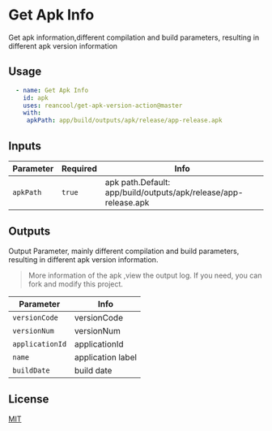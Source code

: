 # Get Apk Info

 Get apk information,different compilation and build parameters, resulting in different apk version information


## Usage


```yaml
  - name: Get Apk Info
    id: apk
    uses: reancool/get-apk-version-action@master
    with:
     apkPath: app/build/outputs/apk/release/app-release.apk
```


## Inputs

| Parameter  | Required | Info                                                         |
| ---------- | -------- | ------------------------------------------------------------ |
| `apkPath`  | `true`   | apk path.Default: app/build/outputs/apk/release/app-release.apk |


## Outputs

Output Parameter, mainly different compilation and build parameters, resulting in different apk version information.

>More information of the apk ,view the output log. If you need, you can fork and modify this project.


| Parameter   | Info                                                         |
| ----------  | ------------------------------------------------------------ |
| `versionCode`   |versionCode |
| `versionNum`   | versionNum  |
| `applicationId`   | applicationId |
| `name`   | application label |
| `buildDate`   | build date |


## License

[MIT](LICENSE)
